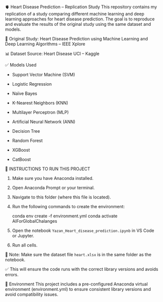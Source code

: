 🫀 Heart Disease Prediction – Replication Study
This repository contains my replication of a study comparing different machine learning and deep learning approaches for heart disease prediction. The goal is to reproduce and evaluate the results of the original study using the same dataset and models.

📄 Original Study:
Heart Disease Prediction using Machine Learning and Deep Learning Algorithms – IEEE Xplore

📊 Dataset Source:
Heart Disease UCI – Kaggle


✅ Models Used
- Support Vector Machine (SVM)

- Logistic Regression

- Naïve Bayes

- K-Nearest Neighbors (KNN)

- Multilayer Perceptron (MLP)

- Artificial Neural Network (ANN)

- Decision Tree

- Random Forest

- XGBoost

- CatBoost



📌 INSTRUCTIONS TO RUN THIS PROJECT

1. Make sure you have Anaconda installed.
2. Open Anaconda Prompt or your terminal.
3. Navigate to this folder (where this file is located).
4. Run the following commands to create the environment:

   conda env create -f environment.yml
   conda activate AIForGlobalChalanges

5. Open the notebook `Yazan_Heart_disease_prediction.ipynb` in VS Code or Jupyter.
6. Run all cells.

📁 Note: Make sure the dataset file `heart.xlsx` is in the same folder as the notebook.

✅ This will ensure the code runs with the correct library versions and avoids errors.


🧪 Environment
This project includes a pre-configured Anaconda virtual environment (environment.yml) to ensure consistent library versions and avoid compatibility issues.
